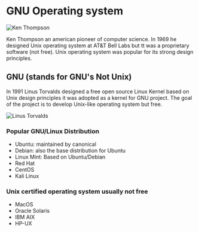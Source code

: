# GNU Operating system

![Ken Thompson](https://upload.wikimedia.org/wikipedia/commons/d/dd/Ken_Thompson%2C_2019.jpg)

Ken Thompson an american pioneer of computer science. In 1969 he designed Unix operating system at AT&T Bell Labs but tt was a proprietary software (not free). Unix operating system was popular for its strong design principles.

## GNU (stands for GNU's Not Unix)

In 1991 Linus Torvalds designed a free open source Linux Kernel based on Unix design principles it was adopted as a kernel for GNU project. The goal of the project is to develop Unix-like operating system but free. 

![Linus Torvalds](https://upload.wikimedia.org/wikipedia/commons/thumb/e/e8/Lc3_2018_%28263682303%29_%28cropped%29.jpeg/440px-Lc3_2018_%28263682303%29_%28cropped%29.jpeg)

### Popular GNU/Linux Distribution

- Ubuntu: maintained by canonical
- Debian: also the base distribution for Ubuntu
- Linux Mint: Based on Ubuntu/Debian
- Red Hat
- CentOS
- Kali Linux

### Unix certified operating system usually not free 

- MacOS
- Oracle Solaris
- IBM AIX
- HP-UX